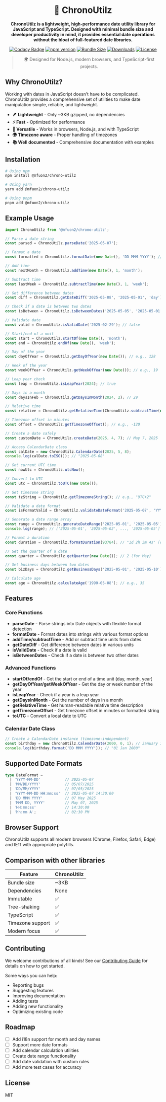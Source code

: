 
<div align="center">
<h1>📅 ChronoUtilz</h1>

**ChronoUtilz is a lightweight, high-performance date utility library for JavaScript and TypeScript. Designed with minimal bundle size and developer productivity in mind, it provides essential date operations without the bloat of full-featured date libraries.**


[![Codacy Badge](https://api.codacy.com/project/badge/Grade/19bff778386b42779ffa07b61171420e)](https://app.codacy.com/gh/Fintector/date-wise?utm_source=github.com&utm_medium=referral&utm_content=Fintector/date-wise&utm_campaign=Badge_Grade)
[![npm version](https://img.shields.io/npm/v/@mfuon2/chrono-utilz.svg)](https://www.npmjs.com/package/chrono-utilz)
[![Bundle Size](https://img.shields.io/bundlephobia/minzip/@mfuon2/chrono-utilz)](https://bundlephobia.com/package/@mfuon2/chrono-utilz)
[![Downloads](https://img.shields.io/npm/dm/@mfuon2/chrono-utilz.svg)](https://www.npmjs.com/package/@mfuon2/chrono-utilz)
[![License](https://img.shields.io/npm/l/@mfuon2/chrono-utilz.svg)](https://github.com/mfuon2/chrono-utilz/blob/main/LICENSE.md)

> 🌍 Designed for Node.js, modern browsers, and TypeScript-first projects.
</div>

## Why ChronoUtilz?

Working with dates in JavaScript doesn't have to be complicated. ChronoUtilz provides a comprehensive set of utilities to make date manipulation simple, reliable, and lightweight.

- **🪶 Lightweight** - Only ~3KB gzipped, no dependencies
- **⚡ Fast** - Optimized for performance
- **🔧 Versatile** - Works in browsers, Node.js, and with TypeScript
- **🌍 Timezone aware** - Proper handling of timezones
- **📚 Well documented** - Comprehensive documentation with examples

## Installation

```bash
# Using npm
npm install @mfuon2/chrono-utilz

# Using yarn
yarn add @mfuon2/chrono-utilz

# Using pnpm
pnpm add @mfuon2/chrono-utilz
```

## Example Usage

```javascript
import ChronoUtilz from '@mfuon2/chrono-utilz';

// Parse a date string
const parsed = ChronoUtilz.parseDate('2025-05-07');

// Format a date
const formatted = ChronoUtilz.formatDate(new Date(), 'DD MMM YYYY'); // "07 May 2025"

// Add time
const nextMonth = ChronoUtilz.addTime(new Date(), 1, 'month');

// Subtract time
const lastWeek = ChronoUtilz.subtractTime(new Date(), 1, 'week');

// Get difference between dates
const diff = ChronoUtilz.getDateDiff('2025-05-08', '2025-05-01', 'day'); // 7

// Check if a date is between two dates
const isBetween = ChronoUtilz.isBetweenDates('2025-05-05', '2025-05-01', '2025-05-10'); // true

// Validate date
const valid = ChronoUtilz.isValidDate('2025-02-29'); // false

// Start/end of a unit
const start = ChronoUtilz.startOf(new Date(), 'month');
const end = ChronoUtilz.endOf(new Date(), 'week');

// Day of the year
const dayOfYear = ChronoUtilz.getDayOfYear(new Date()); // e.g., 128

// Week of the year
const weekOfYear = ChronoUtilz.getWeekOfYear(new Date()); // e.g., 19

// Leap year check
const leap = ChronoUtilz.isLeapYear(2024); // true

// Days in a month
const daysInFeb = ChronoUtilz.getDaysInMonth(2024, 2); // 29

// Relative time
const relative = ChronoUtilz.getRelativeTime(ChronoUtilz.subtractTime(new Date(), 3, 'day')); // "3 days ago"

// Timezone offset in minutes
const offset = ChronoUtilz.getTimezoneOffset(); // e.g., -120

// Create a date safely
const customDate = ChronoUtilz.createDate(2025, 4, 7); // May 7, 2025

// Access CalendarDate class
const calDate = new ChronoUtilz.CalendarDate(2025, 5, 8);
console.log(calDate.toISO()); // "2025-05-08"

// Get current UTC time
const nowUtc = ChronoUtilz.utcNow();

// Convert to UTC
const utc = ChronoUtilz.toUTC(new Date());

// Get timezone string
const tzString = ChronoUtilz.getTimezoneString(); // e.g., "UTC+2"

// Validate a date format
const isFormatValid = ChronoUtilz.validateDateFormat('2025-05-07', 'YYYY-MM-DD'); // true

// Generate a date range array
const range = ChronoUtilz.generateDateRange('2025-05-01', '2025-05-05');
console.log(range); // ['2025-05-01', '2025-05-02', ..., '2025-05-05']

// Format a duration
const duration = ChronoUtilz.formatDuration(93784); // "1d 2h 3m 4s" (depending on format)

// Get the quarter of a date
const quarter = ChronoUtilz.getQuarter(new Date()); // 2 (for May)

// Get business days between two dates
const bizDays = ChronoUtilz.getBusinessDays('2025-05-01', '2025-05-10'); // excludes weekends

// Calculate age
const age = ChronoUtilz.calculateAge('1990-05-08'); // e.g., 35

```

## Features

### Core Functions

- **parseDate** - Parse strings into Date objects with flexible format detection
- **formatDate** - Format dates into strings with various format options
- **addTime/subtractTime** - Add or subtract time units from dates
- **getDateDiff** - Get difference between dates in various units
- **isValidDate** - Check if a date is valid
- **isBetweenDates** - Check if a date is between two other dates

### Advanced Functions

- **startOf/endOf** - Get the start or end of a time unit (day, month, year)
- **getDayOfYear/getWeekOfYear** - Get the day or week number of the year
- **isLeapYear** - Check if a year is a leap year
- **getDaysInMonth** - Get the number of days in a month
- **getRelativeTime** - Get human-readable relative time description
- **getTimezoneOffset** - Get timezone offset in minutes or formatted string
- **toUTC** - Convert a local date to UTC

### Calendar Date Class

```javascript
// Create a CalendarDate instance (timezone-independent)
const birthday = new ChronoUtilz.CalendarDate(2000, 0, 1); // January 1, 2000
console.log(birthday.format('DD MMM YYYY')); // "01 Jan 2000"
```

## Supported Date Formats
```typescript
type DateFormat =
  | 'YYYY-MM-DD'           // 2025-05-07
  | 'MM/DD/YYYY'           // 05/07/2025
  | 'DD/MM/YYYY'           // 07/05/2025
  | 'YYYY-MM-DD HH:mm:ss'  // 2025-05-07 14:30:00
  | 'DD MMM YYYY'          // 07 May 2025
  | 'MMM DD, YYYY'         // May 07, 2025
  | 'HH:mm:ss'             // 14:30:00
  | 'hh:mm A';             // 02:30 PM
```

## Browser Support

ChronoUtilz supports all modern browsers (Chrome, Firefox, Safari, Edge) and IE11 with appropriate polyfills.

## Comparison with other libraries

| Feature | ChronoUtilz | 
|---------|----------|
| Bundle size | ~3KB |
| Dependencies | None |
| Immutable | ✅ |
| Tree-shaking | ✅ |
| TypeScript | ✅ |
| Timezone support | ✅ |
| Modern focus | ✅ |

## Contributing

We welcome contributions of all kinds! See our [Contributing Guide](CONTRIBUTING.md) for details on how to get started.

Some ways you can help:
- Reporting bugs
- Suggesting features
- Improving documentation
- Adding tests
- Adding new functionality
- Optimizing existing code

## Roadmap

- [ ] Add i18n support for month and day names
- [ ] Support more date formats
- [ ] Add calendar calculation utilities
- [ ] Create date range functionality
- [ ] Add date validation with custom rules
- [ ] Add more test cases for accuracy

## License

MIT
